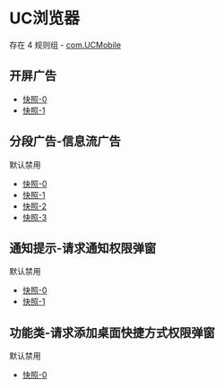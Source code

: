 # UC浏览器

存在 4 规则组 - [com.UCMobile](/src/apps/com.UCMobile.ts)

## 开屏广告

- [快照-0](https://i.gkd.li/import/13188653)
- [快照-1](https://i.gkd.li/import/13197655)

## 分段广告-信息流广告

默认禁用

- [快照-0](https://i.gkd.li/import/12880737)
- [快照-1](https://i.gkd.li/import/12881751)
- [快照-2](https://i.gkd.li/import/12880772)
- [快照-3](https://i.gkd.li/import/12881307)

## 通知提示-请求通知权限弹窗

默认禁用

- [快照-0](https://i.gkd.li/import/12880812)
- [快照-1](https://i.gkd.li/import/12880802)

## 功能类-请求添加桌面快捷方式权限弹窗

默认禁用

- [快照-0](https://i.gkd.li/import/12880983)
